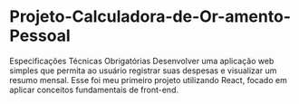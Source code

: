# Projeto-Calculadora-de-Or-amento-Pessoal
Especificações Técnicas Obrigatórias  Desenvolver uma aplicação web simples que permita ao usuário registrar suas despesas e visualizar um resumo mensal. Esse foi meu primeiro projeto utilizando React, focado em aplicar conceitos fundamentais de front-end.
